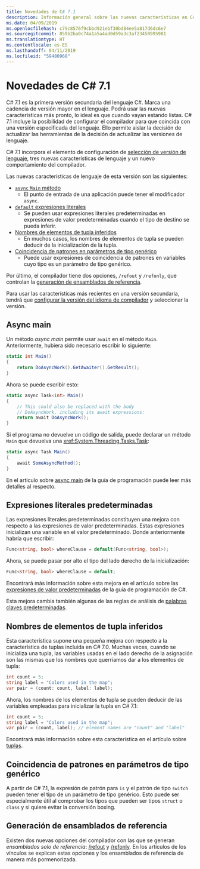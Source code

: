 ```yaml
---
title: Novedades de C# 7.1
description: Información general sobre las nuevas características en C# 7.1.
ms.date: 04/09/2019
ms.openlocfilehash: c79c8576f9cbbd921ebf30bd84ee5a817d6dc6e7
ms.sourcegitcommit: 859b2ba0c74a1a5a4ad0d59a3c3af23450995981
ms.translationtype: HT
ms.contentlocale: es-ES
ms.lasthandoff: 04/11/2019
ms.locfileid: "59480968"
---
```

# <a name="whats-new-in-c-71"></a>Novedades de C# 7.1

C# 7.1 es la primera versión secundaria del lenguaje C#. Marca una cadencia de versión mayor en el lenguaje. Podrá usar las nuevas características más pronto, lo ideal es que cuando vayan estando listas. C# 7.1 incluye la posibilidad de configurar el compilador para que coincida con una versión especificada del lenguaje. Ello permite aislar la decisión de actualizar las herramientas de la decisión de actualizar las versiones de lenguaje.

C# 7.1 incorpora el elemento de configuración de [selección de versión de lenguaje](../language-reference/configure-language-version.md), tres nuevas características de lenguaje y un nuevo comportamiento del compilador.

Las nuevas características de lenguaje de esta versión son las siguientes:

* [`async` `Main` método](#async-main)
  - El punto de entrada de una aplicación puede tener el modificador `async`.
* [`default` expresiones literales](#default-literal-expressions)
  - Se pueden usar expresiones literales predeterminadas en expresiones de valor predeterminadas cuando el tipo de destino se pueda inferir.
* [Nombres de elementos de tupla inferidos](#inferred-tuple-element-names)
  - En muchos casos, los nombres de elementos de tupla se pueden deducir de la inicialización de la tupla.
* [Coincidencia de patrones en parámetros de tipo genérico](#pattern-matching-on-generic-type-parameters)
  - Puede usar expresiones de coincidencia de patrones en variables cuyo tipo es un parámetro de tipo genérico.

Por último, el compilador tiene dos opciones, `/refout` y `/refonly`, que controlan la [generación de ensamblados de referencia](#reference-assembly-generation).

Para usar las características más recientes en una versión secundaria, tendrá que [configurar la versión del idioma de compilador](../language-reference/configure-language-version.md) y seleccionar la versión.

## <a name="async-main"></a>Async main

Un método *async main* permite usar `await` en el método `Main`.
Anteriormente, hubiera sido necesario escribir lo siguiente:

```csharp
static int Main()
{
    return DoAsyncWork().GetAwaiter().GetResult();
}
```

Ahora se puede escribir esto:

```csharp
static async Task<int> Main()
{
    // This could also be replaced with the body
    // DoAsyncWork, including its await expressions:
    return await DoAsyncWork();
}
```

Si el programa no devuelve un código de salida, puede declarar un método `Main` que devuelva una <xref:System.Threading.Tasks.Task>:

```csharp
static async Task Main()
{
    await SomeAsyncMethod();
}
```

En el artículo sobre [async main](../programming-guide/main-and-command-args/index.md) de la guía de programación puede leer más detalles al respecto.

## <a name="default-literal-expressions"></a>Expresiones literales predeterminadas

Las expresiones literales predeterminadas constituyen una mejora con respecto a las expresiones de valor predeterminadas.
Estas expresiones inicializan una variable en el valor predeterminado. Donde anteriormente habría que escribir:

```csharp
Func<string, bool> whereClause = default(Func<string, bool>);
```

Ahora, se puede pasar por alto el tipo del lado derecho de la inicialización:

```csharp
Func<string, bool> whereClause = default;
```

Encontrará más información sobre esta mejora en el artículo sobre las [expresiones de valor predeterminadas](../programming-guide/statements-expressions-operators/default-value-expressions.md) de la guía de programación de C#.

Esta mejora cambia también algunas de las reglas de análisis de [palabras claves predeterminadas](../language-reference/keywords/default.md).

## <a name="inferred-tuple-element-names"></a>Nombres de elementos de tupla inferidos

Esta característica supone una pequeña mejora con respecto a la característica de tuplas incluida en C# 7.0. Muchas veces, cuando se inicializa una tupla, las variables usadas en el lado derecho de la asignación son las mismas que los nombres que querríamos dar a los elementos de tupla:

```csharp
int count = 5;
string label = "Colors used in the map";
var pair = (count: count, label: label);
```

Ahora, los nombres de los elementos de tupla se pueden deducir de las variables empleadas para inicializar la tupla en C# 7.1:

```csharp
int count = 5;
string label = "Colors used in the map";
var pair = (count, label); // element names are "count" and "label"
```

Encontrará más información sobre esta característica en el artículo sobre [tuplas](../tuples.md).

## <a name="pattern-matching-on-generic-type-parameters"></a>Coincidencia de patrones en parámetros de tipo genérico

A partir de C# 7.1, la expresión de patrón para `is` y el patrón de tipo `switch` pueden tener el tipo de un parámetro de tipo genérico. Esto puede ser especialmente útil al comprobar los tipos que pueden ser tipos `struct` o `class` y si quiere evitar la conversión boxing.

## <a name="reference-assembly-generation"></a>Generación de ensamblados de referencia

Existen dos nuevas opciones del compilador con las que se generan *ensamblados solo de referencia*: [/refout](../language-reference/compiler-options/refout-compiler-option.md) y [/refonly](../language-reference/compiler-options/refonly-compiler-option.md).
En los artículos de los vínculos se explican estas opciones y los ensamblados de referencia de manera más pormenorizada.
